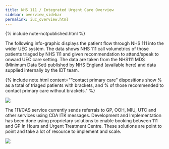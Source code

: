 ```yaml
---
title: NHS 111 / Integrated Urgent Care Overview
sidebar: overview_sidebar
permalink: iuc_overview.html
---
```

{% include note-notpublished.html %}

The following info-graphic displays the patient flow through NHS 111 into the wider UEC system. The data shows NHS 111 call volumetrics of those patients triaged by NHS 111 and given recommendation to attend/speak to onward UEC care setting. The data are taken from the NHS111 MDS (Minimum Data Set) published by NHS England (available here) and data supplied internally by the IDT team. 

{% include note.html content="“contact primary care” dispositions show % as a total of triaged patients with brackets, and % of those recommended to contact primary care without brackets." %}

<image src="images/overview/iuc_overview.png"/>  
  
  
  
The 111/CAS service currently sends referrals to GP, OOH, MIU, UTC and other services using CDA ITK messages.  Development and Implementation has been done using proprietary solutions to enable booking between 111 and GP In Hours and Urgent Treatment Centre.  These solutions are point to point and take a lot of resource to implement and scale.  
  
  
  
<image src="images/overview/interop_landscape.png"/>
